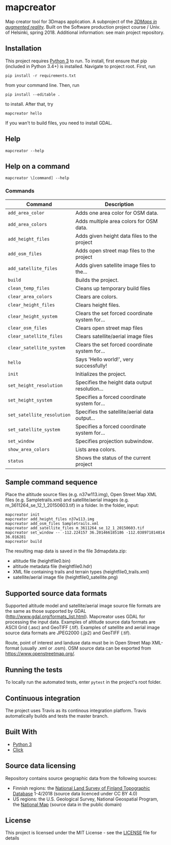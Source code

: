 # mapcreator
Map creator tool for 3Dmaps application. A subproject of the [*3DMaps in augmented reality*](https://github.com/3Dmaps/3Dmaps). Built on the Software production project course / Univ. of Helsinki, spring 2018. Additional information: see main project repository.

## Installation
This project requires [Python 3](https://www.python.org/downloads/) to run.
To install, first ensure that pip (included in Python 3.4+) is installed. Navigate to project root. First, run
```
pip install -r requirements.txt
```
from your command line. Then, run
```
pip install --editable .
```
to install. After that, try
```
mapcreator hello
```
If you wan't to build files, you need to install GDAL.

## Help
```
mapcreator --help
```
## Help on a command
```
mapcreator \[command] --help
```

### Commands

| Command                      | Description                                                                                                                                                                                                                                                                                                                                                                                                                                                                                                                                                  |
| ----------------------------- | ------------------------------------------------------------------------------------------------------------------------------------------------------------------------------------------------------------------------------------------------------------------------------------------------------------------------------------------------------------------------------------------------------------------------------------------------------------------------------------------------------------------------------------------------------------ |
| `add_area_color`   |  Adds one area color for OSM data.                                                                                                                                                                                                                                                                                                                               |
| `add_area_colors`        | Adds multiple area colors for OSM data.                                                                                                                                                                                                                                                                                                                                                                                                                                                 |
| `add_height_files`        | Adds given height data files to the project                                                                                                                                                                                                                                                                                                                                                                                                                                                                                                                                                                           |
| `add_osm_files`        | Adds open street map files to the project                                                                                                                                                                                                                                                                                                                                                                                                                                                 |
| `add_satellite_files`        | Adds given satellite image files to the...                                                                                                                                                                                                                                                                                                                                                                                                                                                                                                                                                                         |
| `build`        | Builds the project.                                                                                                                                                                                                                                                                                                                                                                                                                                                                               |
| `clean_temp_files`        | Cleans up temporary build files                                                                                                                                                                                                                                                                                                                                                                                                                                                                                                                                                                                       |
| `clear_area_colors`        | Clears are colors.                                                                                                                                                                                                                                                                                                                                                                                                                                                                                                                                                                                                   |
| `clear_height_files`        | Clears height files.                                                                                                                                                                                                                                                                                                                                                                                                                                                                                                                                                                                               |
| `clear_height_system`        | Clears the set forced coordinate system for...                                                                                                                                                                                                                                                                                                                                                                                                                                                                                                                                                                     |
| `clear_osm_files`        | Clears open street map files                                                                                                                                                                                                                                                                                                                                                                                                                                                                                                                                                                                           |
| `clear_satellite_files`        | Clears satellite/aerial image files                                                                                                                                                                                                                                                                                                                                                                                                                                                                                                                                                                             |
| `clear_satellite_system`        | Clears the set forced coordinate system for...                                                                                                                                                                                                                                                                                                                                                                                                                                                                                                                                                                 |
| `hello`        | Says 'Hello world!', very successfully!                                                                                                                                                                                                                                                                                                                                                                                                                                                                                                                                                                                         |
| `init`        | Initializes the project.                                                                                                                                                                                                                                                                                                                                                                                                                                                                                                                                                                                                         |
| `set_height_resolution`        | Specifies the height data output resolution...                                                                                                                                                                                                                                                                                                                                                                                                                                                                                                                                                                   |
| `set_height_system`        | Specifies a forced coordinate system for...                                                                                                                                                                                                                                                                                                                                                                                                                                                                                                                                                                         |
| `set_satellite_resolution`        | Specifies the satellite/aerial data output...                                                                                                                                                                                                                                                                                                                                                                                                                                                                                                                                                                 |
| `set_satellite_system`        |  Specifies a forced coordinate system for...                                                                                                                                                                                                                                                                                                                                                                                                                                                                                                                                                                     |
| `set_window`        | Specifies projection subwindow.                                                                                                                                                                                                                                                                                                                                                                                                                                                                                                                                                                                             |
| `show_area_colors`        | Lists area colors.                                                                                                                                                                                                                                                                                                                                                                                                                                                                                                                                                                                                   |
| `status`        | Shows the status of the current project                                                                                                                                                                                                                                                                                                                                                                                                                                                                                                                                                                                         |



## Sample command sequence
Place the altitude source files (e.g. n37w113.img), Open Street Map XML files (e.g. Sampletrails.xml) and satellite/aerial images (e.g. m_3611264_se_12_1_20150603.tif) in a folder.
In the folder, input:
```
mapcreator init
mapcreator add_height_files n37w113.img
mapcreator add_osm_files Sampletrails.xml
mapcreator add_satellite_files m_3611264_se_12_1_20150603.tif
mapcreator set_window -- -112.224157 36.201466185186 -112.038971814814 36.016281
mapcreator build
```
The resulting map data is saved in the file 3dmapdata.zip:
* altitude file (heightfile0.bin)
* altitude metadata file (heightfile0.hdr)
* XML file containing trails and terrain types (heightfile0_trails.xml)
* satellite/aerial image file (heightfile0_satellite.png)

## Supported source data formats
Supported altitude model and satellite/aerial image source file formats are the same as those supported by GDAL (http://www.gdal.org/formats_list.html). Mapcreator uses GDAL for processing the input data. Examples of altitude source data formats are ASCII Grid (.asc) and GeoTIFF (.tif). Examples of satellite and aerial image source data formats are JPEG2000 (.jp2) and GeoTIFF (.tif). 

Route, point of interest and landuse data must be in Open Street Map XML-format (usually .xml or .osm). OSM source data can be exported from https://www.openstreetmap.org/.

## Running the tests
To locally run the automated tests, enter `pytest` in the project's root folder.

## Continuous integration
The project uses Travis as its continous integration platform. Travis automatically builds and tests the master branch.

## Built With
* [Python 3](https://www.python.org/)
* [Click](http://click.pocoo.org/5/)

## Source data licensing
Repository contains source geographic data from the following sources:
- Finnish regions: the [National Land Survey of Finland Topographic Database](https://tiedostopalvelu.maanmittauslaitos.fi/tp/kartta) 1-4/2018 (source data licenced under CC BY 4.0)
- US regions: the U.S. Geological Survey, National Geospatial Program, the [National Map](https://nationalmap.gov/) (source data in the public domain)

## License
This project is licensed under the MIT License - see the [LICENSE](LICENSE) file for details
